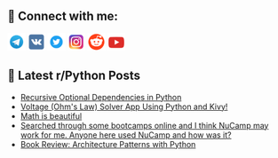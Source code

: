 ## 🔎 Connect with me:
[<img src="https://github.com/bullbesh/bullbesh/blob/main/images/Telegram.png" width="32" height="32" />](https://t.me/bullbesh)
[<img src="https://github.com/bullbesh/bullbesh/blob/main/images/VK.png" width="32" height="32" />](https://vk.com/bullbesh)
[<img src="https://github.com/bullbesh/bullbesh/blob/main/images/Twitter.png" width="32" height="32" />](https://twitter.com/bullbesh1)
[<img src="https://github.com/bullbesh/bullbesh/blob/main/images/Instagram.png" width="32" height="32" />](https://www.instagram.com/bullbesh)
[<img src="https://github.com/bullbesh/bullbesh/blob/main/images/Reddit.png" width="32" height="32" />](https://www.reddit.com/user/bullbesh)
[<img src="https://github.com/bullbesh/bullbesh/blob/main/images/YouTube.png" width="32" height="32" />](https://www.youtube.com/channel/UCtfjRs6uzgq5mfm8S06WTcg)

## 📕 Latest r/Python Posts
<!-- BLOG-POST-LIST:START -->
- [Recursive Optional Dependencies in Python](https://www.reddit.com/r/Python/comments/wb4q4a/recursive_optional_dependencies_in_python/)
- [Voltage &lpar;Ohm&#39;s Law&rpar; Solver App Using Python and Kivy!](https://www.reddit.com/r/Python/comments/wb4cor/voltage_ohms_law_solver_app_using_python_and_kivy/)
- [Math is beautiful](https://www.reddit.com/r/Python/comments/wb3vkp/math_is_beautiful/)
- [Searched through some bootcamps online and I think NuCamp may work for me. Anyone here used NuCamp and how was it?](https://www.reddit.com/r/Python/comments/wb3c3b/searched_through_some_bootcamps_online_and_i/)
- [Book Review: Architecture Patterns with Python](https://www.reddit.com/r/Python/comments/wb2yi3/book_review_architecture_patterns_with_python/)
<!-- BLOG-POST-LIST:END -->
